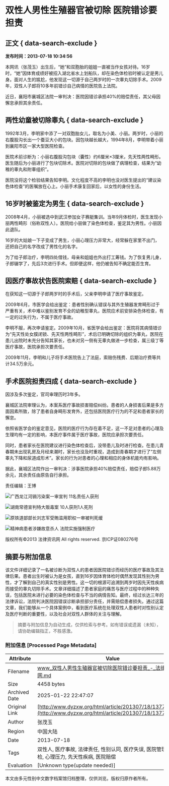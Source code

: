 # 双性人男性生殖器官被切除 医院错诊要担责

## 正文 { data-search-exclude }


**发布时间：2013-07-18 10:34:56**

本网讯（张茂玉）出生后，“她”和双胞胎的姐姐一直被当作女孩对待。16岁时，“她”因体育成绩好被招入湖北省水上划船队，却在染色体检验时被认定是男儿身。面对人生的尴尬，他发现这一切源于自己两岁时的一次睾丸切除手术。2009年，双性人子郎将10多年前错诊自己病情的医院告上法院。

近日，襄阳市襄城区法院一审判决：医院因错诊承担40%的赔偿责任，其父母因懈怠承担其余责任。

## 两性幼童被切除睾丸 { data-search-exclude }

1992年3月，李明家中添了一对双胞胎女儿，取名为小美、小丽。两岁时，小丽的右腹股沟长出一个蚕豆大小的包块。因包块越长越大，1994年8月，李明带着小丽到襄阳市区一家大型医院检查。

医院术前诊断为：小丽右腹股沟包块（囊性）约6厘米×3厘米，先天性两性畸形。医生随后为小丽进行了包块切除术。医院对切除的包块做了病理检查，结果为“幼稚的睾丸和附睾组织”。

医院没将这个检验结果告知李明。文化程度不高的李明也没对医生提出的“建议染色体检查”的医嘱放在心上。小丽手术康复回家后，以女性的身份生活。

## 16岁时被鉴定为男生 { data-search-exclude }

2008年4月，小丽被选中到武汉参加女子赛艇集训。当年9月体检时，医生发现小丽两性畸形（俗称双性人）。医院给小丽做了染色体检查，鉴定其为男性。小丽因此退队。

16岁的大姑娘一下子变成了男生，小丽心理压力非常大，经常躲在家里不出门，还把自己的名字改成了男性化的名字。

为了给子郎治疗，李明四处借钱，母亲和姐姐也外出打工筹钱。为了恢复男儿身，子郎辍学了，先后3次进行手术。但即便这样，他仍被告知不确定能否生育。

## 因医疗事故状告医院索赔 { data-search-exclude }

在获知这一切源于子郎两岁时的手术后，父亲李明申请了医疗事故鉴定。

2009年6月，市医学会给出鉴定：患者性别确认错误与其外生殖器发育畸形过于严重有关，术中难以鉴别发育不全的幼稚型睾丸，医院应术前安排染色体检查，有一定的过失行为，不属于医疗事故。

李明不服，再次申请鉴定。2009年10月，省医学会给出鉴定：医院将其病情错诊为“先天性处女膜闭锁、先天性两性畸形”，术后已明确切除的组织为睾丸，医院在患儿出院时未充分告知其家长，也未对另一侧有无睾丸做进一步检查，属三级丁等医疗事故，医院承担次要责任。

2009年11月，李明和儿子将手术医院告上了法庭，索赔伤残费、后期治疗费等共计34.5万余元。

## 手术医院担责四成 { data-search-exclude }

因涉及多次鉴定，官司审理历时3年多。

襄城区法院审理认为，本案系医疗事故损害赔偿纠纷。患者的人身损害后果是多方面因素所致，除了患者自身畸形发育外，还包括医院医疗行为的不足和患者家长的懈怠。

依照省医学会的鉴定意见，医院的医疗行为存在着不足，这一不足对患者的心理及生理均有一定的影响，本医疗事件属于医疗事故，医院应承担次要责任。

同时，患者家长在医院建议进行染色体检查后，没带患儿及时进行检查。在患儿青春期未出现乳房及月经来潮时，家长也没及时重视，造成到青春期才进行了“左侧睾丸下降和尿道成形术”。家长的行为对患者的心理和相应的身体机能均有影响。

据此，襄城区法院作出一审判决：涉事医院承担40%赔偿责任，赔偿子郎5.88万余元，其余责任由原告自行承担。

责任编辑：王博

![广西龙江河镉污染案一审宣判 11名责任人获刑](https://html/media/201307/17/23498.jpg)

![湖南常德宣判特大贩毒案 10人获刑1人死刑](https://html/media/201307/10/23438.jpg)

![原铁道部部长刘志军受贿滥用职权一审被判死缓](https://html/media/201307/08/23414.png)

![精神病患者涉嫌故意杀人 法院实施强制医疗](https://html/media/201307/03/23380.jpg)

版权所有©2013 法律资讯网 All rights reserved. 京ICP证080276号
<!-- tcd_original_link http://www.dyzxw.org/html/article/201307/18/137704.shtml -->


## 摘要与附加信息

<!-- tcd_abstract -->
该文件详细记录了一名被诊断为双性人的患者因医院错诊而经历的医疗事故及其法律后果。患者出生时被认为是女孩，直到16岁因体育体检时偶然发现其性别为男性，才了解到自己的真实性别是男性。这一切的根源可追溯到两岁时因先天性疾病而接受的睾丸切除手术。文章详细描述了患者家庭的痛苦与医疗过程中的种种失误，包括医院未进行必要的染色体检查与不当的病情告知。最终，经过长达三年的法律诉讼，法院判决医院因错误诊断承担部分责任，并需赔偿患者损失。通过这篇文章，我们能够从一个具体案例中，看到医疗系统在处理双性人患者时对性别认定及医疗判断的重要性，以及社会对双性人群体的关注与理解。
<!-- tcd_abstract_end -->

> 摘要与附加信息为自动生成，仅供检索与参考。如有错误或遗漏（未知），请协助编辑指正，不胜感激。

### 附加信息 [Processed Page Metadata]

| Attribute       | Value                                  |
|-----------------|----------------------------------------|
| Filename        | www_双性人男性生殖器官被切除医院错诊要担责_-_法律资讯网.md                             |
| Size            | 4458 bytes                           |
| Archived Date   | 2025-01-22 22:47:07                             |
| Original Link   | [http://www.dyzxw.org/html/article/201307/18/137704.shtml](http://www.dyzxw.org/html/article/201307/18/137704.shtml)                       |
| Author          | 张茂玉                               |
| Region          | 中国大陆                               |
| Date            | 2013-07-18                                 |
| Tags            | 双性人, 医疗事故, 法律责任, 性别认同, 医疗失误, 医院管理, 体育体检, 心理压力, 先天性疾病, 医院赔偿                                 |
| Evaluation            | [Unknown type(update needed)]                                 |
<!-- tcd_table_end -->

本文由多元性别中文数字档案馆归档整理，仅供浏览。版权归原作者所有。
